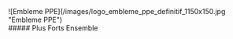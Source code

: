
<div markdown="1">
![Embleme PPE](/images/logo_embleme_ppe_definitif_1150x150.jpg "Embleme PPE")
</div>
<div id="inner_subheader" markdown="1">	
##### Plus Forts Ensemble
</div>
